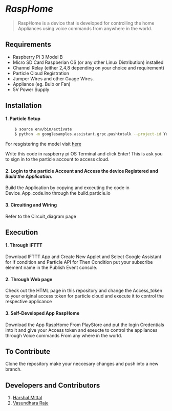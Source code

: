 # *RaspHome*
> RaspHome is a device that is developed for controlling the home Appliances using voice commands from anywhere in the world.

## Requirements

* Raspberry Pi 3 Model B
* Micro SD Card Raspberian OS (or any other Linux Distribution) installed
* Channel Relay (either 2,4,8 depending on your choice and requirement)
* Particle Cloud Registration
* Jumper Wires and other Guage Wires.
* Appliance (eg. Bulb or Fan)
* 5V Power Supply

## Installation

#### 1. Particle Setup

``` bash <( curl -sL https://particle.io/install-pi ) 
    $ source env/bin/activate
    $ python -m googlesamples.assistant.grpc.pushtotalk --project-id Your_Project_ID
```
For resgistering the model visit [here](console.actions.google.com)
<p> Write this code in raspberry pi OS Terminal and click Enter!
This is ask you to sign in to the particle account to access cloud.<p>

#### 2. LogIn to the particle Account and Access the device Registered and *Build the Application*.

<p>  Build the Application by copying and exceuting the code in Device_App_code.ino through the build.particle.io <p>
  
#### 3. Circuiting and Wiring

<p> Refer to the Circuit_diagram page <p>
  
## Execution

#### 1. Through IFTTT

<p> Download IFTTT App and Create New Applet and Select Google Assistant for If condition and Particle API for Then Condition
  put your subscribe element name in the Publish Event console. <p>

#### 2. Through Web page

<p> Check out the HTML page in this repository and change the Access_token to your original access token for particle cloud and execute it to control the respective applicance <p>
  
#### 3. Self-Developed App RaspHome

<p> Download the App RaspHome From PlayStore and put the login Credentials into it and give your Access token and exeucte to control the appliances through Voice commands From any where in the world.
  
## To Contribute

Clone the repository make your neccesary changes and push into a new branch.

## Developers and Contributors

1. [Harshal Mittal](www.linkedin.com/in/harshal306)
2. [Vasundhara Raje](https://www.linkedin.com/in/vasundhara-raje-237a4914b/)
